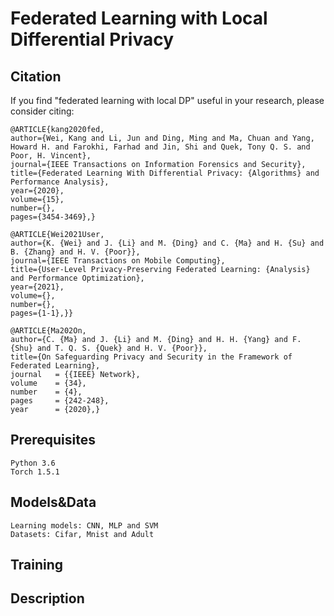 Federated Learning with Local Differential Privacy
======
Citation
-----
If you find "federated learning with local DP" useful in your research, please consider citing:

    @ARTICLE{kang2020fed,
    author={Wei, Kang and Li, Jun and Ding, Ming and Ma, Chuan and Yang, Howard H. and Farokhi, Farhad and Jin, Shi and Quek, Tony Q. S. and Poor, H. Vincent},
    journal={IEEE Transactions on Information Forensics and Security}, 
    title={Federated Learning With Differential Privacy: {Algorithms} and Performance Analysis}, 
    year={2020},
    volume={15},
    number={},
    pages={3454-3469},}
    
    @ARTICLE{Wei2021User,
    author={K. {Wei} and J. {Li} and M. {Ding} and C. {Ma} and H. {Su} and B. {Zhang} and H. V. {Poor}},
    journal={IEEE Transactions on Mobile Computing}, 
    title={User-Level Privacy-Preserving Federated Learning: {Analysis} and Performance Optimization}, 
    year={2021},
    volume={},
    number={},
    pages={1-1},}}

    @ARTICLE{Ma202On,
    author={C. {Ma} and J. {Li} and M. {Ding} and H. H. {Yang} and F. {Shu} and T. Q. S. {Quek} and H. V. {Poor}},
    title={On Safeguarding Privacy and Security in the Framework of Federated Learning},
    journal   = {{IEEE} Network},
    volume    = {34},
    number    = {4},
    pages     = {242-248},
    year      = {2020},}

Prerequisites
-----
    Python 3.6
    Torch 1.5.1
Models&Data
-----
    Learning models: CNN, MLP and SVM
    Datasets: Cifar, Mnist and Adult
Training
-----

Description
-----
